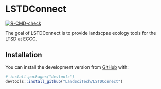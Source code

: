 
<!-- README.md is generated from README.Rmd. Please edit that file -->

# LSTDConnect

<!-- badges: start -->

[![R-CMD-check](https://github.com/LandSciTech/LSTDConnect/workflows/R-CMD-check/badge.svg)](https://github.com/LandSciTech/LSTDConnect/actions)
<!-- badges: end -->

The goal of LSTDConnect is to provide landscpae ecology tools for the
LTSD at ECCC.

## Installation

<!-- You can install the released version of LSTDConnect from [CRAN](https://CRAN.R-project.org) with:
``` r
install.packages("LSTDConnect")
<!-- ``` -->

You can install the development version from
[GitHub](https://github.com/) with:

``` r
# install.packages("devtools")
devtools::install_github("LandSciTech/LSTDConnect")
```
